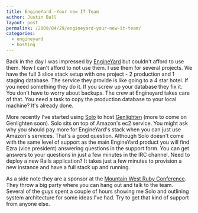 ```yaml
---
title: EngineYard -Your new IT Team
author: Justin Ball
layout: post
permalink: /2009/04/29/engineyard-your-new-it-team/
categories:
  - engineyard
  - hosting
---
```

Back in the day I was impressed by [EngineYard][1] but couldn't afford to use them. Now I can't afford to not use them. I use them for several projects. We have the full 3 slice stack setup with one project - 2 production and 1 staging database. The service they provide is like going to a 4 star hotel. If you need something they do it. If you screw up your database they fix it. You don't have to worry about backups. The crew at Engineyard takes care of that. You need a task to copy the production database to your local machine? It's already done.

 [1]: http://www.engineyard.com

More recently I've started using [Solo][2] to host [Genlighten][3] (more to come on Genlighten soon). Solo sits on top of Amazon's ec2 service. You might ask why you should pay more for EngineYard's stack when you can just use Amazon's services. That's a good question. Although Solo doesn't come with the same level of support as the main EngineYard product you will find Ezra (vice president) answering questions in the support form. You can get answers to your questions in just a few minutes in the IRC channel. Need to deploy a new Rails application? It takes just a few minutes to provision a new instance and have a full stack up and running.

 [2]: http://www.engineyard.com/solo
 [3]: http://www.genlighten.com

As a side note they are a sponsor at the [Mountain West Ruby Conference][4]. They throw a big party where you can hang out and talk to the team. Several of the guys spent a couple of hours showing me Solo and outlining system architecture for some ideas I've had. Try to get that kind of support from anyone else.

 [4]: http://mtnwestrubyconf.org/2009/